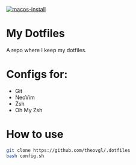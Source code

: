 [![macos-install](https://github.com/theovgl/.dotfiles/actions/workflows/macos_install.yml/badge.svg)](https://github.com/theovgl/.dotfiles/actions/workflows/macos_install.yml)
# My Dotfiles
A repo where I keep my dotfiles.

# Configs for:

 - Git
 - NeoVim
 - Zsh
 - Oh My Zsh

# How to use

```sh
git clone https://github.com/theovgl/.dotfiles
bash config.sh
```

